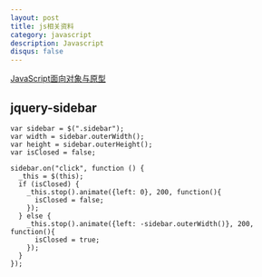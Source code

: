 ```yaml
---
layout: post
title: js相关资料
category: javascript
description: Javascript
disqus: false
---
```


[JavaScript面向对象与原型](http://liusihao.com/post/77483884517/javascript)

## jquery-sidebar

```
var sidebar = $(".sidebar");
var width = sidebar.outerWidth();
var height = sidebar.outerHeight();
var isClosed = false;

sidebar.on("click", function () {
  _this = $(this);
  if (isClosed) {
    _this.stop().animate({left: 0}, 200, function(){
      isClosed = false;
    });
  } else {
    _this.stop().animate({left: -sidebar.outerWidth()}, 200, function(){
      isClosed = true;
    });
  }
});
```